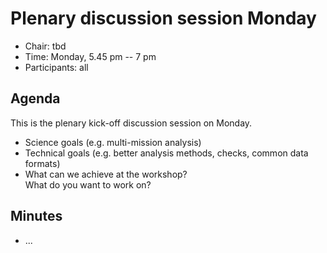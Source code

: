 # Plenary discussion session Monday

* Chair: tbd
* Time: Monday, 5.45 pm -- 7 pm
* Participants: all

## Agenda

This is the plenary kick-off discussion session on Monday.

* Science goals (e.g. multi-mission analysis)
* Technical goals (e.g. better analysis methods, checks, common data formats)
* What can we achieve at the workshop?<br>What do you want to work on?

## Minutes

* ...
